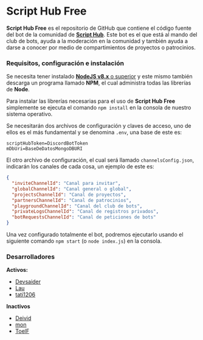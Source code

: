 
# Script Hub Free
**Script Hub Free** es el repositorio de GitHub que contiene el código fuente del bot de la comunidad de [**Script Hub**](https://scripthubteam.github.io/ "Script Hub"). Este bot es el que está al mando del club de bots, ayuda a la moderación en la comunidad y también ayuda a darse a conocer por medio de compartimientos de proyectos o patrocinios.

### Requisitos, configuración e instalación
Se necesita tener instalado [**NodeJS v8.x** o superior](https://nodejs.org/en/download/ "NodeJS descargas") y este mismo también descarga un programa llamado **NPM**, el cual administra todas las librerías de **Node**.

Para instalar las librerías necesarias para el uso de **Script Hub Free** simplemente se ejecuta el comando `npm install` en la consola de nuestro sistema operativo.

Se necesitarán dos archivos de configuración y claves de acceso, uno de ellos es el más fundamental y se denomina `.env`, una base de este es:
```env
scriptHubToken=DiscordBotToken
mDbUri=BaseDeDatosMongoDBURI
```
El otro archivo de configuración, el cual será llamado `channelsConfig.json`, indicarán los canales de cada cosa, un ejemplo de este es:
```json
{
  "inviteChannelId": "Canal para invitar",
  "globalChannelId": "Canal general o global",
  "projectsChannelId": "Canal de proyectos",
  "partnersChannelId": "Canal de patrocinios",
  "playgroundChannelId": "Canal del club de bots",
  "privateLogsChannelId": "Canal de registros privados",
  "botRequestsChannelId": "Canal de peticiones de bots"
}
```

Una vez configurado totalmente el bot, podremos ejecutarlo usando el siguiente comando `npm start` (o `node index.js`) en la consola.

### Desarrolladores
**Activos:**
- [Devsaider](https://github.com/MrDevsaider "MrDevsaider")
- [Lau](https://github.com/Laauuu "Lau")
- [tati1206](https://github.com/tati1206 "tati1206")

**Inactivos**
- [Deivid](https://github.com/Drylotrans "Drylotrans")
- [mon](https://github.com/wwmon "mon")
- [ToelF](https://github.com/toelf412 "toelf412")

